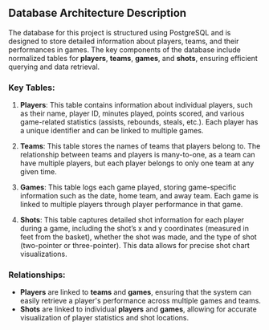 ## Database Architecture Description

The database for this project is structured using PostgreSQL and is designed to store detailed information about players, teams, and their performances in games. The key components of the database include normalized tables for **players**, **teams**, **games**, and **shots**, ensuring efficient querying and data retrieval.

### Key Tables:
1. **Players**: This table contains information about individual players, such as their name, player ID, minutes played, points scored, and various game-related statistics (assists, rebounds, steals, etc.). Each player has a unique identifier and can be linked to multiple games.

2. **Teams**: This table stores the names of teams that players belong to. The relationship between teams and players is many-to-one, as a team can have multiple players, but each player belongs to only one team at any given time.

3. **Games**: This table logs each game played, storing game-specific information such as the date, home team, and away team. Each game is linked to multiple players through player performance in that game.

4. **Shots**: This table captures detailed shot information for each player during a game, including the shot’s x and y coordinates (measured in feet from the basket), whether the shot was made, and the type of shot (two-pointer or three-pointer). This data allows for precise shot chart visualizations.

### Relationships:
- **Players** are linked to **teams** and **games**, ensuring that the system can easily retrieve a player's performance across multiple games and teams.
- **Shots** are linked to individual **players** and **games**, allowing for accurate visualization of player statistics and shot locations.

